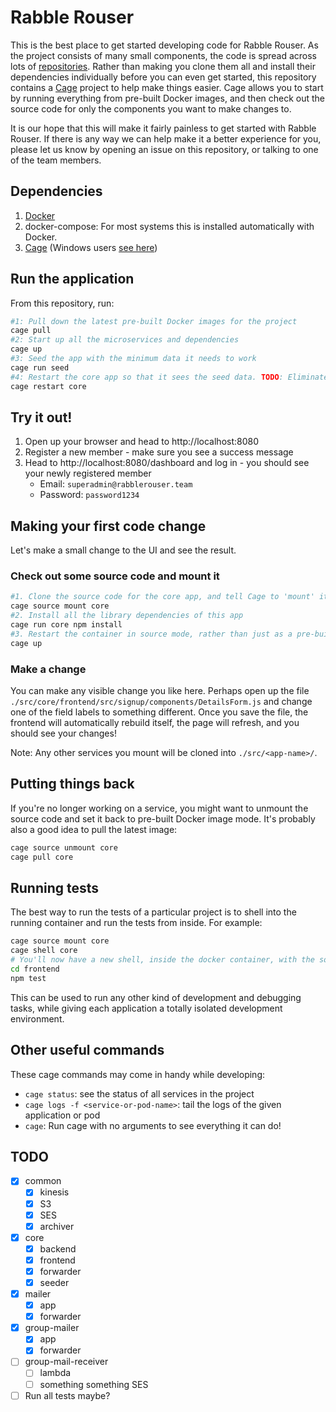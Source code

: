 # Rabble Rouser

This is the best place to get started developing code for Rabble Rouser. As the project consists of many small components,
the code is spread across lots of [repositories](https://github.com/rabblerouser). Rather than making you clone them all
and install their dependencies individually before you can even get started, this repository contains a [Cage](http://cage.faraday.io)
project to help make things easier. Cage allows you to start by running everything from pre-built Docker images, and
then check out the source code for only the components you want to make changes to.

It is our hope that this will make it fairly painless to get started with Rabble Rouser. If there is any way we can help
make it a better experience for you, please let us know by opening an issue on this repository, or talking to one of the
team members.

## Dependencies

1. [Docker](https://store.docker.com/search?type=edition&offering=community)
2. docker-compose: For most systems this is installed automatically with Docker.
3. [Cage](http://cage.faraday.io/setup) (Windows users [see here](https://github.com/faradayio/cage/blob/master/WINDOWS.md))

## Run the application

From this repository, run:

```sh
#1: Pull down the latest pre-built Docker images for the project
cage pull
#2: Start up all the microservices and dependencies
cage up
#3: Seed the app with the minimum data it needs to work
cage run seed
#4: Restart the core app so that it sees the seed data. TODO: Eliminate this step
cage restart core
```

## Try it out!

1. Open up your browser and head to http://localhost:8080
2. Register a new member - make sure you see a success message
3. Head to http://localhost:8080/dashboard and log in - you should see your newly registered member
    - Email: `superadmin@rabblerouser.team`
    - Password: `password1234`

## Making your first code change

Let's make a small change to the UI and see the result.

### Check out some source code and mount it

```sh
#1. Clone the source code for the core app, and tell Cage to 'mount' it
cage source mount core
#2. Install all the library dependencies of this app
cage run core npm install
#3. Restart the container in source mode, rather than just as a pre-built image
cage up
```

### Make a change

You can make any visible change you like here. Perhaps open up the file `./src/core/frontend/src/signup/components/DetailsForm.js`
and change one of the field labels to something different. Once you save the file, the frontend will automatically
rebuild itself, the page will refresh, and you should see your changes!

Note: Any other services you mount will be cloned into `./src/<app-name>/`.

## Putting things back

If you're no longer working on a service, you might want to unmount the source code and set it back to pre-built Docker
image mode. It's probably also a good idea to pull the latest image:

```sh
cage source unmount core
cage pull core
```

## Running tests
The best way to run the tests of a particular project is to shell into the running container and run the tests from
inside. For example:

```sh
cage source mount core
cage shell core
# You'll now have a new shell, inside the docker container, with the source code mounted from your host machine
cd frontend
npm test
```

This can be used to run any other kind of development and debugging tasks, while giving each application a totally
isolated development environment.

## Other useful commands

These cage commands may come in handy while developing:

- `cage status`: see the status of all services in the project
- `cage logs -f <service-or-pod-name>`: tail the logs of the given application or pod
- `cage`: Run cage with no arguments to see everything it can do!

## TODO
- [x] common
  - [x] kinesis
  - [x] S3
  - [x] SES
  - [x] archiver
- [x] core
  - [x] backend
  - [x] frontend
  - [x] forwarder
  - [x] seeder
- [x] mailer
  - [x] app
  - [x] forwarder
- [x] group-mailer
  - [x] app
  - [x] forwarder
- [ ] group-mail-receiver
  - [ ] lambda
  - [ ] something something SES
- [ ] Run all tests maybe?
